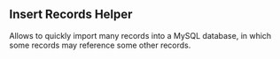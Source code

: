 Insert Records Helper
---------------------

Allows to quickly import many records into a MySQL database, in which some records may reference some other records.